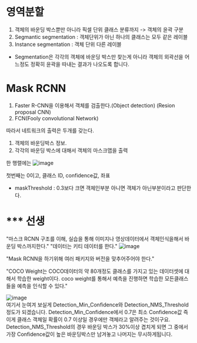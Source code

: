 # 영역분할
1. 객체의 바운딩 박스뿐만 아니라 픽셀 단위 클래스 분류까지 -> 객체의 윤곽 구분
2. Segmantic segmentation : 객체단위가 아닌 하나의 클래스는 모두 같은 레이블
3. Instance segmentation : 객체 단위 다른 레이블

* Segmentation은 각각의 객체에 바운딩 박스만 찾는게 아니라 객체의 외곽선을 어느정도 정확히 윤곽을 따내는 결과가 나오도록 합니다. 

# Mask RCNN
1. Faster R-CNN을 이용해서 객체를 검출한다.(Object detection) (Resion proposal CNN)
2. FCN(Fooly convolutional Network) 

따라서 네트워크의 출력은 두개를 갖는다.
1. 객체의 바운딩박스 정보.
2. 각각의 바운딩 박스에 대해서 객체의 마스크맵을 출력


한 행렬에는
![image](https://user-images.githubusercontent.com/76835313/127810710-dfd5d413-b503-4eee-a9bb-1ed2f87c7da2.png)  

첫번째는 0이고, 클래스 ID, confidence값, 좌표

* maskThreshold : 0.3보다 크면 객체인부분 아니면 객체가 아닌부분이라고 판단한다.

# *** 선생
"마스크 RCNN 구조를 이해, 실습을 통해 이미지나 영상데이터에서 객체인식을해서 바운딩 박스까지한다." "데이터는 키티 데이터를 한다."
![image](https://user-images.githubusercontent.com/76835313/127819202-13dd2ba4-2f16-4447-819e-16ee7e4f6081.png)

"Mask RCNN을 하기위해 여러 패키지와 버전을 맞추어주어야 한다."

"COCO Weight는 COCO데이터의 약 80개정도 클래스를 가지고 있는 데이터셋에 대해서 학습한 weight이다. coco weight를 통해서 예측을 진행하면 학습한 모든클래스들을 예측을 인식할 수 있다."

![image](https://user-images.githubusercontent.com/76835313/127821667-d98247a9-b15d-4926-98d7-3e3e35e5619c.png)  
여기서 눈여겨 보실게 Detection_Min_Confidence와 Detection_NMS_Threshold정도가 되겠습니다. 
Detection_Min_Confidence에서 0.7은 최소 Confidence값 즉 이게 클래스 객체일 확률이 0.7 이상일 경우에만 객체라고 알려주는 것이구요.
Detection_NMS_Threshold의 경우 바운딩 박스가 30%이상 겹치게 되면 그 중에서 가장  Confidence값이 높은 바운딩박스만 남겨놓고 나머지는 무시하게됩니다. 
